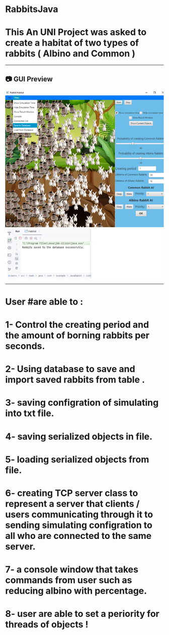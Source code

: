 # RabbitsJava
# This An UNI Project was asked to create a habitat of two types of rabbits ( Albino and Common ) 

---

## 📷 GUI Preview

![Habitat GUI!](./rbts.png)


---
# User #are able to : 
# 1- Control the creating period and the amount of borning rabbits per seconds.
# 2- Using database to save and import saved rabbits from table .
# 3- saving configration of simulating into txt file.
# 4- saving serialized objects in file.
# 5- loading serialized objects from file. 
# 6- creating TCP server class to represent a server that clients / users communicating through it to sending simulating configration to all who are connected to the same server. 
# 7- a console window that takes commands from user such as reducing albino with percentage. 
# 8- user are able to set a periority for threads of objects !

